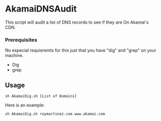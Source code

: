 # AkamaiDNSAudit
This script will audit a list of DNS records to see if they are On Akamai's CDN.


### Prerequisites
No especial requieremts for this just that you have "dig" and "grep" on your machine.
* Dig
* grep

## Usage
```
sh AkamaiDig.sh [List of Domains]
````
Here is an example:

```
sh AkamaiDig.sh roymartinez.com www.akamai.com
```
